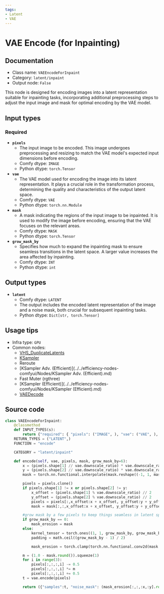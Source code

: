 ```yaml
---
tags:
- Latent
- VAE
---
```


# VAE Encode (for Inpainting)
## Documentation
- Class name: `VAEEncodeForInpaint`
- Category: `latent/inpaint`
- Output node: `False`

This node is designed for encoding images into a latent representation suitable for inpainting tasks, incorporating additional preprocessing steps to adjust the input image and mask for optimal encoding by the VAE model.
## Input types
### Required
- **`pixels`**
    - The input image to be encoded. This image undergoes preprocessing and resizing to match the VAE model's expected input dimensions before encoding.
    - Comfy dtype: `IMAGE`
    - Python dtype: `torch.Tensor`
- **`vae`**
    - The VAE model used for encoding the image into its latent representation. It plays a crucial role in the transformation process, determining the quality and characteristics of the output latent space.
    - Comfy dtype: `VAE`
    - Python dtype: `torch.nn.Module`
- **`mask`**
    - A mask indicating the regions of the input image to be inpainted. It is used to modify the image before encoding, ensuring that the VAE focuses on the relevant areas.
    - Comfy dtype: `MASK`
    - Python dtype: `torch.Tensor`
- **`grow_mask_by`**
    - Specifies how much to expand the inpainting mask to ensure seamless transitions in the latent space. A larger value increases the area affected by inpainting.
    - Comfy dtype: `INT`
    - Python dtype: `int`
## Output types
- **`latent`**
    - Comfy dtype: `LATENT`
    - The output includes the encoded latent representation of the image and a noise mask, both crucial for subsequent inpainting tasks.
    - Python dtype: `Dict[str, torch.Tensor]`
## Usage tips
- Infra type: `GPU`
- Common nodes:
    - [VHS_DuplicateLatents](../../ComfyUI-VideoHelperSuite/Nodes/VHS_DuplicateLatents.md)
    - [KSampler](../../Comfy/Nodes/KSampler.md)
    - Reroute
    - [KSampler Adv. (Efficient)](../../efficiency-nodes-comfyui/Nodes/KSampler Adv. (Efficient).md)
    - Fast Muter (rgthree)
    - [KSampler (Efficient)](../../efficiency-nodes-comfyui/Nodes/KSampler (Efficient).md)
    - [VAEDecode](../../Comfy/Nodes/VAEDecode.md)



## Source code
```python
class VAEEncodeForInpaint:
    @classmethod
    def INPUT_TYPES(s):
        return {"required": { "pixels": ("IMAGE", ), "vae": ("VAE", ), "mask": ("MASK", ), "grow_mask_by": ("INT", {"default": 6, "min": 0, "max": 64, "step": 1}),}}
    RETURN_TYPES = ("LATENT",)
    FUNCTION = "encode"

    CATEGORY = "latent/inpaint"

    def encode(self, vae, pixels, mask, grow_mask_by=6):
        x = (pixels.shape[1] // vae.downscale_ratio) * vae.downscale_ratio
        y = (pixels.shape[2] // vae.downscale_ratio) * vae.downscale_ratio
        mask = torch.nn.functional.interpolate(mask.reshape((-1, 1, mask.shape[-2], mask.shape[-1])), size=(pixels.shape[1], pixels.shape[2]), mode="bilinear")

        pixels = pixels.clone()
        if pixels.shape[1] != x or pixels.shape[2] != y:
            x_offset = (pixels.shape[1] % vae.downscale_ratio) // 2
            y_offset = (pixels.shape[2] % vae.downscale_ratio) // 2
            pixels = pixels[:,x_offset:x + x_offset, y_offset:y + y_offset,:]
            mask = mask[:,:,x_offset:x + x_offset, y_offset:y + y_offset]

        #grow mask by a few pixels to keep things seamless in latent space
        if grow_mask_by == 0:
            mask_erosion = mask
        else:
            kernel_tensor = torch.ones((1, 1, grow_mask_by, grow_mask_by))
            padding = math.ceil((grow_mask_by - 1) / 2)

            mask_erosion = torch.clamp(torch.nn.functional.conv2d(mask.round(), kernel_tensor, padding=padding), 0, 1)

        m = (1.0 - mask.round()).squeeze(1)
        for i in range(3):
            pixels[:,:,:,i] -= 0.5
            pixels[:,:,:,i] *= m
            pixels[:,:,:,i] += 0.5
        t = vae.encode(pixels)

        return ({"samples":t, "noise_mask": (mask_erosion[:,:,:x,:y].round())}, )

```
